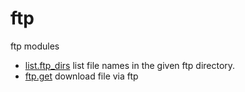 ﻿# ftp

ftp modules

+ [list.ftp_dirs](ftp/list.ftp_dirs.1) list file names in the given ftp directory.
+ [ftp.get](ftp/ftp.get.1) download file via ftp
